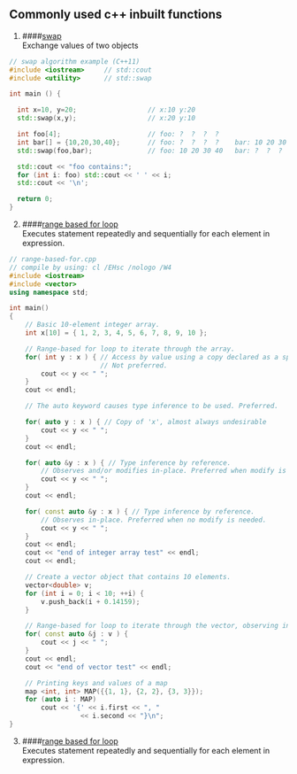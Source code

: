 ## Commonly used c++ inbuilt functions

1. ####[swap](http://www.cplusplus.com/reference/utility/swap/)  
Exchange values of two objects
```c++
// swap algorithm example (C++11)
#include <iostream>     // std::cout
#include <utility>      // std::swap

int main () {

  int x=10, y=20;                  // x:10 y:20
  std::swap(x,y);                  // x:20 y:10

  int foo[4];                      // foo: ?  ?  ?  ?
  int bar[] = {10,20,30,40};       // foo: ?  ?  ?  ?    bar: 10 20 30 40
  std::swap(foo,bar);              // foo: 10 20 30 40   bar: ?  ?  ?  ?

  std::cout << "foo contains:";
  for (int i: foo) std::cout << ' ' << i;
  std::cout << '\n';

  return 0;
}
```

2. ####[range based for loop](https://docs.microsoft.com/en-in/cpp/cpp/range-based-for-statement-cpp)  
Executes statement repeatedly and sequentially for each element in expression.

```c++
// range-based-for.cpp  
// compile by using: cl /EHsc /nologo /W4  
#include <iostream>  
#include <vector>  
using namespace std;  

int main()   
{  
    // Basic 10-element integer array.  
    int x[10] = { 1, 2, 3, 4, 5, 6, 7, 8, 9, 10 };  

    // Range-based for loop to iterate through the array.  
    for( int y : x ) { // Access by value using a copy declared as a specific type.   
                       // Not preferred.  
        cout << y << " ";  
    }  
    cout << endl;  

    // The auto keyword causes type inference to be used. Preferred.  

    for( auto y : x ) { // Copy of 'x', almost always undesirable  
        cout << y << " ";  
    }  
    cout << endl;  

    for( auto &y : x ) { // Type inference by reference.  
        // Observes and/or modifies in-place. Preferred when modify is needed.  
        cout << y << " ";  
    }  
    cout << endl;  

    for( const auto &y : x ) { // Type inference by reference.  
        // Observes in-place. Preferred when no modify is needed.  
        cout << y << " ";  
    }  
    cout << endl;  
    cout << "end of integer array test" << endl;  
    cout << endl;  

    // Create a vector object that contains 10 elements.  
    vector<double> v;  
    for (int i = 0; i < 10; ++i) {  
        v.push_back(i + 0.14159);  
    }  

    // Range-based for loop to iterate through the vector, observing in-place.  
    for( const auto &j : v ) {  
        cout << j << " ";  
    }  
    cout << endl;  
    cout << "end of vector test" << endl;  

    // Printing keys and values of a map
    map <int, int> MAP({{1, 1}, {2, 2}, {3, 3}});
    for (auto i : MAP)
        cout << '{' << i.first << ", "
                  << i.second << "}\n";
}  
```

3. ####[range based for loop](https://docs.microsoft.com/en-in/cpp/cpp/range-based-for-statement-cpp)  
Executes statement repeatedly and sequentially for each element in expression.
